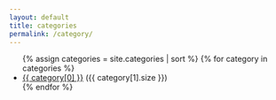 ```yaml
---
layout: default
title: categories
permalink: /category/
---
```


<ul>
  {% assign categories = site.categories | sort %}
  {% for category in categories %}
    <li>
      <a href="/category/{{ category[0] | slugify }}/">{{ category[0] }}</a> ({{ category[1].size }})
    </li>
  {% endfor %}
</ul>
